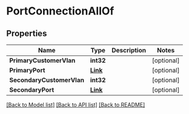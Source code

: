 # PortConnectionAllOf

## Properties

Name | Type | Description | Notes
------------ | ------------- | ------------- | -------------
**PrimaryCustomerVlan** | **int32** |  | [optional] 
**PrimaryPort** | [**Link**](Link.md) |  | [optional] 
**SecondaryCustomerVlan** | **int32** |  | [optional] 
**SecondaryPort** | [**Link**](Link.md) |  | [optional] 

[[Back to Model list]](../README.md#documentation-for-models) [[Back to API list]](../README.md#documentation-for-api-endpoints) [[Back to README]](../README.md)


